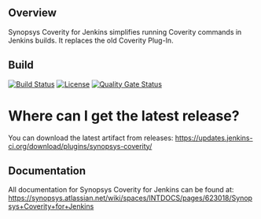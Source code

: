 ## Overview ##
Synopsys Coverity for Jenkins simplifies running Coverity commands in Jenkins builds. It replaces the old Coverity Plug-In. 

## Build ##
[![Build Status](https://travis-ci.org/jenkinsci/synopsys-coverity-plugin.svg?branch=master)](https://travis-ci.org/jenkinsci/synopsys-coverity-plugin) [![License](https://img.shields.io/badge/License-Apache%202.0-blue.svg)](https://opensource.org/licenses/Apache-2.0) [![Quality Gate Status](https://sonarcloud.io/api/project_badges/measure?project=org.jenkins-ci.plugins%3Asynopsys-coverity&metric=alert_status)](https://sonarcloud.io/dashboard?id=org.jenkins-ci.plugins%3Asynopsys-coverity)


# Where can I get the latest release?
You can download the latest artifact from releases: https://updates.jenkins-ci.org/download/plugins/synopsys-coverity/

## Documentation ##
All documentation for Synopsys Coverity for Jenkins can be found at: https://synopsys.atlassian.net/wiki/spaces/INTDOCS/pages/623018/Synopsys+Coverity+for+Jenkins
